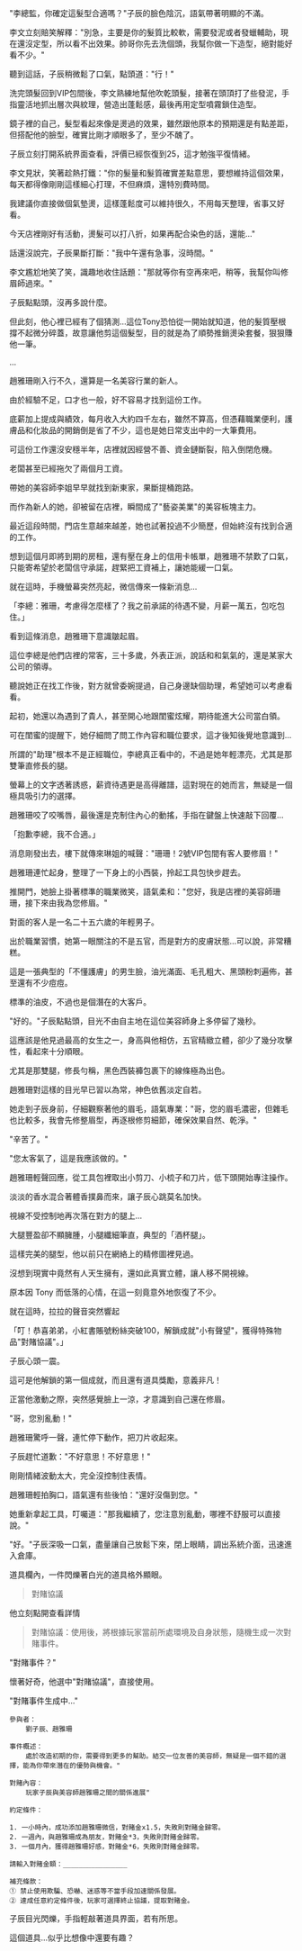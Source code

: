 "李總監，你確定這髮型合適嗎？"子辰的臉色陰沉，語氣帶著明顯的不滿。  

李文立刻賠笑解釋："別急，主要是你的髮質比較軟，需要發泥或者發蠟輔助，現在還沒定型，所以看不出效果。帥哥你先去洗個頭，我幫你做一下造型，絕對能好看不少。"  

聽到這話，子辰稍微鬆了口氣，點頭道："行！"  

洗完頭髮回到VIP包間後，李文熟練地幫他吹乾頭髮，接著在頭頂打了些發泥，手指靈活地抓出層次與紋理，營造出蓬鬆感，最後再用定型噴霧鎖住造型。  

鏡子裡的自己，髮型看起來像是燙過的效果，雖然跟他原本的預期還是有點差距，但搭配他的臉型，確實比剛才順眼多了，至少不醜了。  

子辰立刻打開系統界面查看，評價已經恢復到25，這才勉強平復情緒。  

李文見狀，笑著趁熱打鐵："你的髮量和髮質確實差點意思，要想維持這個效果，每天都得像剛剛這樣細心打理，不但麻煩，還特別費時間。  

我建議你直接做個氣墊燙，這樣蓬鬆度可以維持很久，不用每天整理，省事又好看。  

今天店裡剛好有活動，燙髮可以打八折，如果再配合染色的話，還能..."  

話還沒說完，子辰果斷打斷："我中午還有急事，沒時間。"  

李文尷尬地笑了笑，識趣地收住話題："那就等你有空再來吧，稍等，我幫你叫修眉師過來。"  

子辰點點頭，沒再多說什麼。  

但此刻，他心裡已經有了個猜測...這位Tony恐怕從一開始就知道，他的髮質壓根撐不起微分碎蓋，故意讓他剪這個髮型，目的就是為了順勢推銷燙染套餐，狠狠賺他一筆。

...

趙雅珊剛入行不久，還算是一名美容行業的新人。  

由於經驗不足，口才也一般，好不容易才找到這份工作。  

底薪加上提成與績效，每月收入大約四千左右，雖然不算高，但憑藉職業便利，護膚品和化妝品的開銷倒是省了不少，這也是她日常支出中的一大筆費用。  

可這份工作還沒安穩半年，店裡就因經營不善、資金鏈斷裂，陷入倒閉危機。  

老闆甚至已經拖欠了兩個月工資。  

帶她的美容師李姐早早就找到新東家，果斷提桶跑路。  

而作為新人的她，卻被留在店裡，瞬間成了"藝姿美業"的美容板塊主力。  

最近這段時間，門店生意越來越差，她也試著投過不少簡歷，但始終沒有找到合適的工作。  

想到這個月即將到期的房租，還有壓在身上的信用卡帳單，趙雅珊不禁歎了口氣，只能寄希望於老闆信守承諾，趕緊把工資補上，讓她能緩一口氣。  

就在這時，手機螢幕突然亮起，微信傳來一條新消息...  

「李總：雅珊，考慮得怎麼樣了？我之前承諾的待遇不變，月薪一萬五，包吃包住。」  

看到這條消息，趙雅珊下意識皺起眉。  

這位李總是他們店裡的常客，三十多歲，外表正派，說話和和氣氣的，還是某家大公司的領導。  

聽說她正在找工作後，對方就曾委婉提過，自己身邊缺個助理，希望她可以考慮看看。  

起初，她還以為遇到了貴人，甚至開心地跟閨蜜炫耀，期待能進大公司當白領。  

可在閨蜜的提醒下，她仔細問了問工作內容和職位要求，這才後知後覺地意識到...  

所謂的"助理"根本不是正經職位，李總真正看中的，不過是她年輕漂亮，尤其是那雙筆直修長的腿。  

螢幕上的文字透著誘惑，薪資待遇更是高得離譜，這對現在的她而言，無疑是一個極具吸引力的選擇。  

趙雅珊咬了咬嘴唇，最後還是克制住內心的動搖，手指在鍵盤上快速敲下回覆...  

「抱歉李總，我不合適。」

消息剛發出去，樓下就傳來琳姐的喊聲："珊珊！2號VIP包間有客人要修眉！"  

趙雅珊連忙起身，整理了一下身上的小西裝，拎起工具包快步趕去。  

推開門，她臉上掛著標準的職業微笑，語氣柔和："您好，我是店裡的美容師珊珊，接下來由我為您修眉。"  

對面的客人是一名二十五六歲的年輕男子。  

出於職業習慣，她第一眼關注的不是五官，而是對方的皮膚狀態...可以說，非常糟糕。  

這是一張典型的「不懂護膚」的男生臉，油光滿面、毛孔粗大、黑頭粉刺遍佈，甚至還有不少痘痘。  

標準的油皮，不過也是個潛在的大客戶。  

"好的。"子辰點點頭，目光不由自主地在這位美容師身上多停留了幾秒。  

這應該是他見過最高的女生之一，身高與他相仿，五官精緻立體，卻少了幾分攻擊性，看起來十分順眼。  

尤其是那雙腿，修長勻稱，黑色西裝褲包裹下的線條極為出色。  

趙雅珊對這樣的目光早已習以為常，神色依舊淡定自若。  

她走到子辰身前，仔細觀察著他的眉毛，語氣專業："哥，您的眉毛濃密，但雜毛也比較多，我會先修整眉型，再逐根修剪細節，確保效果自然、乾淨。"  

"辛苦了。"  

"您太客氣了，這是我應該做的。"  

趙雅珊輕聲回應，從工具包裡取出小剪刀、小梳子和刀片，低下頭開始專注操作。  

淡淡的香水混合著體香撲鼻而來，讓子辰心跳莫名加快。  

視線不受控制地再次落在對方的腿上...  

大腿豐盈卻不顯臃腫，小腿纖細筆直，典型的「酒杯腿」。  

這樣完美的腿型，他以前只在網絡上的精修圖裡見過。  

沒想到現實中竟然有人天生擁有，還如此真實立體，讓人移不開視線。  

原本因 Tony 而低落的心情，在這一刻竟意外地恢復了不少。

就在這時，拉拉的聲音突然響起

「叮！恭喜弟弟，小紅書賬號粉絲突破100，解鎖成就"小有聲望"，獲得特殊物品"對賭協議"。」

子辰心頭一震。  

這可是他解鎖的第一個成就，而且還有道具獎勵，意義非凡！  

正當他激動之際，突然感覺臉上一涼，才意識到自己還在修眉。  

"哥，您別亂動！"  

趙雅珊驚呼一聲，連忙停下動作，把刀片收起來。  

子辰趕忙道歉："不好意思！不好意思！"  

剛剛情緒波動太大，完全沒控制住表情。  

趙雅珊輕拍胸口，語氣還有些後怕："還好沒傷到您。"  

她重新拿起工具，叮囑道："那我繼續了，您注意別亂動，哪裡不舒服可以直接說。"  

"好。"子辰深吸一口氣，盡量讓自己放鬆下來，閉上眼睛，調出系統介面，迅速進入倉庫。  

道具欄內，一件閃爍著白光的道具格外顯眼。  

> 對賭協議

他立刻點開查看詳情

> 對賭協議：使用後，將根據玩家當前所處環境及自身狀態，隨機生成一次對賭事件。

"對賭事件？"  

懷著好奇，他選中"對賭協議"，直接使用。  


"對賭事件生成中…"  

```
參與者：
	劉子辰、趙雅珊

事件概述：
	處於改造初期的你，需要得到更多的幫助。結交一位友善的美容師，無疑是一個不錯的選擇，能為你帶來潛在的優勢與機會。"  

對賭內容：
	玩家子辰與美容師趙雅珊之間的關係進展"  

約定條件：

1. 一小時內，成功添加趙雅珊微信，對賭金x1.5，失敗則對賭金歸零。 
2. 一週內，與趙雅珊成為朋友，對賭金*3，失敗則對賭金歸零。  
3. 一個月內，獲得趙雅珊好感，對賭金*6，失敗則對賭金歸零。  

請輸入對賭金額：________________ 

補充條款： 
① 禁止使用欺騙、恐嚇、迷惑等不當手段加速關係發展。  
② 達成任意約定條件後，玩家可選擇終止協議，提取對賭金。 
``` 

子辰目光閃爍，手指輕敲著道具界面，若有所思。  

這個道具...似乎比想像中還要有趣？